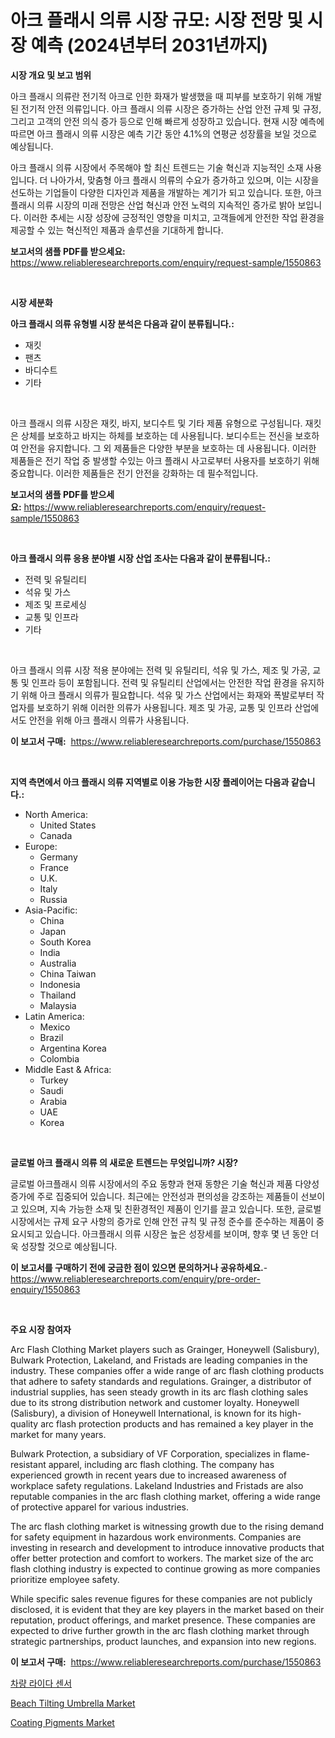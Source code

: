 <p><h1>아크 플래시 의류 시장 규모: 시장 전망 및 시장 예측 (2024년부터 2031년까지)</h1></p><p><strong>시장 개요 및 보고 범위</strong></p>
<p><p>아크 플래시 의류란 전기적 아크로 인한 화재가 발생했을 때 피부를 보호하기 위해 개발된 전기적 안전 의류입니다. 아크 플래시 의류 시장은 증가하는 산업 안전 규제 및 규정, 그리고 고객의 안전 의식 증가 등으로 인해 빠르게 성장하고 있습니다. 현재 시장 예측에 따르면 아크 플래시 의류 시장은 예측 기간 동안 4.1%의 연평균 성장률을 보일 것으로 예상됩니다.</p><p>아크 플래시 의류 시장에서 주목해야 할 최신 트렌드는 기술 혁신과 지능적인 소재 사용입니다. 더 나아가서, 맞춤형 아크 플래시 의류의 수요가 증가하고 있으며, 이는 시장을 선도하는 기업들이 다양한 디자인과 제품을 개발하는 계기가 되고 있습니다. 또한, 아크 플래시 의류 시장의 미래 전망은 산업 혁신과 안전 노력의 지속적인 증가로 밝아 보입니다. 이러한 추세는 시장 성장에 긍정적인 영향을 미치고, 고객들에게 안전한 작업 환경을 제공할 수 있는 혁신적인 제품과 솔루션을 기대하게 합니다.</p></p>
<p><strong>보고서의 샘플 PDF를 받으세요:</strong> <a href="https://www.reliableresearchreports.com/enquiry/request-sample/1550863">https://www.reliableresearchreports.com/enquiry/request-sample/1550863</a></p>
<p>&nbsp;</p>
<p><strong>시장 세분화</strong></p>
<p><strong>아크 플래시 의류 유형별 시장 분석은 다음과 같이 분류됩니다.:</strong></p>
<p><ul><li>재킷</li><li>팬츠</li><li>바디수트</li><li>기타</li></ul></p>
<p>&nbsp;</p>
<p><p>아크 플래시 의류 시장은 재킷, 바지, 보디수트 및 기타 제품 유형으로 구성됩니다. 재킷은 상체를 보호하고 바지는 하체를 보호하는 데 사용됩니다. 보디수트는 전신을 보호하여 안전을 유지합니다. 그 외 제품들은 다양한 부분을 보호하는 데 사용됩니다. 이러한 제품들은 전기 작업 중 발생할 수있는 아크 플래시 사고로부터 사용자를 보호하기 위해 중요합니다. 이러한 제품들은 전기 안전을 강화하는 데 필수적입니다.</p></p>
<p><strong>보고서의 샘플 PDF를 받으세요:</strong>&nbsp;<a href="https://www.reliableresearchreports.com/enquiry/request-sample/1550863">https://www.reliableresearchreports.com/enquiry/request-sample/1550863</a></p>
<p>&nbsp;</p>
<p><strong> 아크 플래시 의류 응용 분야별 시장 산업 조사는 다음과 같이 분류됩니다.:</strong></p>
<p><ul><li>전력 및 유틸리티</li><li>석유 및 가스</li><li>제조 및 프로세싱</li><li>교통 및 인프라</li><li>기타</li></ul></p>
<p>&nbsp;</p>
<p><p>아크 플래시 의류 시장 적용 분야에는 전력 및 유틸리티, 석유 및 가스, 제조 및 가공, 교통 및 인프라 등이 포함됩니다. 전력 및 유틸리티 산업에서는 안전한 작업 환경을 유지하기 위해 아크 플래시 의류가 필요합니다. 석유 및 가스 산업에서는 화재와 폭발로부터 작업자를 보호하기 위해 이러한 의류가 사용됩니다. 제조 및 가공, 교통 및 인프라 산업에서도 안전을 위해 아크 플래시 의류가 사용됩니다.</p></p>
<p><strong>이 보고서 구매:</strong>&nbsp; <a href="https://www.reliableresearchreports.com/purchase/1550863">https://www.reliableresearchreports.com/purchase/1550863</a></p>
<p>&nbsp;</p>
<p><strong>지역 측면에서 아크 플래시 의류 지역별로 이용 가능한 시장 플레이어는 다음과 같습니다.:</strong></p>
<p><ul>
    <li>
        North America:
        <ul>
            <li>United States</li>
            <li>Canada</li>
        </ul>
    </li>
    <li>
        Europe:
        <ul>
            <li>Germany</li>
            <li>France</li>
            <li>U.K.</li>
            <li>Italy</li>
            <li>Russia</li>
        </ul>
    </li>
    <li>
        Asia-Pacific:
        <ul>
            <li>China</li>
            <li>Japan</li>
            <li>South Korea</li>
            <li>India</li>
            <li>Australia</li>
            <li>China Taiwan</li>
            <li>Indonesia</li>
            <li>Thailand</li>
            <li>Malaysia</li>
        </ul>
    </li>
    <li>
        Latin America:
        <ul>
            <li>Mexico</li>
            <li>Brazil</li>
            <li>Argentina Korea</li>
            <li>Colombia</li>
        </ul>
    </li>
    <li>
        Middle East & Africa:
        <ul>
            <li>Turkey</li>
            <li>Saudi</li>
            <li>Arabia</li>
            <li>UAE</li>
            <li>Korea</li>
        </ul>
    </li>
    </ul></p>
<p>&nbsp;</p>
<p><strong>글로벌 아크 플래시 의류 의 새로운 트렌드는 무엇입니까? 시장?</strong></p>
<p><p>글로벌 아크플래시 의류 시장에서의 주요 동향과 현재 동향은 기술 혁신과 제품 다양성 증가에 주로 집중되어 있습니다. 최근에는 안전성과 편의성을 강조하는 제품들이 선보이고 있으며, 지속 가능한 소재 및 친환경적인 제품이 인기를 끌고 있습니다. 또한, 글로벌 시장에서는 규제 요구 사항의 증가로 인해 안전 규칙 및 규정 준수를 준수하는 제품이 중요시되고 있습니다. 아크플래시 의류 시장은 높은 성장세를 보이며, 향후 몇 년 동안 더욱 성장할 것으로 예상됩니다.</p></p>
<p><strong>이 보고서를 구매하기 전에 궁금한 점이 있으면 문의하거나 공유하세요.</strong>- <a href="https://www.reliableresearchreports.com/enquiry/pre-order-enquiry/1550863">https://www.reliableresearchreports.com/enquiry/pre-order-enquiry/1550863</a></p>
<p>&nbsp;</p>
<p><strong>주요 시장 참여자</strong></p>
<p><p>Arc Flash Clothing Market players such as Grainger, Honeywell (Salisbury), Bulwark Protection, Lakeland, and Fristads are leading companies in the industry. These companies offer a wide range of arc flash clothing products that adhere to safety standards and regulations. Grainger, a distributor of industrial supplies, has seen steady growth in its arc flash clothing sales due to its strong distribution network and customer loyalty. Honeywell (Salisbury), a division of Honeywell International, is known for its high-quality arc flash protection products and has remained a key player in the market for many years.</p><p>Bulwark Protection, a subsidiary of VF Corporation, specializes in flame-resistant apparel, including arc flash clothing. The company has experienced growth in recent years due to increased awareness of workplace safety regulations. Lakeland Industries and Fristads are also reputable companies in the arc flash clothing market, offering a wide range of protective apparel for various industries.</p><p>The arc flash clothing market is witnessing growth due to the rising demand for safety equipment in hazardous work environments. Companies are investing in research and development to introduce innovative products that offer better protection and comfort to workers. The market size of the arc flash clothing industry is expected to continue growing as more companies prioritize employee safety.</p><p>While specific sales revenue figures for these companies are not publicly disclosed, it is evident that they are key players in the market based on their reputation, product offerings, and market presence. These companies are expected to drive further growth in the arc flash clothing market through strategic partnerships, product launches, and expansion into new regions.</p></p>
<p><strong>이 보고서 구매:</strong>&nbsp;&nbsp;<a href="https://www.reliableresearchreports.com/purchase/1550863">https://www.reliableresearchreports.com/purchase/1550863</a></p>
<p><p><a href="https://github.com/idcefvhkdut6/Market-Research-Report-List-1/blob/main/35258776375.md">차량 라이다 센서</a></p><p><a href="https://github.com/PeterParrish5/Market-Research-Report-List-4/blob/main/beach-tilting-umbrella-market.md">Beach Tilting Umbrella Market</a></p><p><a href="https://fuschia-pecorino-a6d.notion.site/Coating-Pigments-Market-Centers-on-Aspects-such-as-Market-Growth-Market-Share-Market-Opportunity--7ebe3544cb6a43ada67e79779363884c">Coating Pigments Market</a></p></p>
